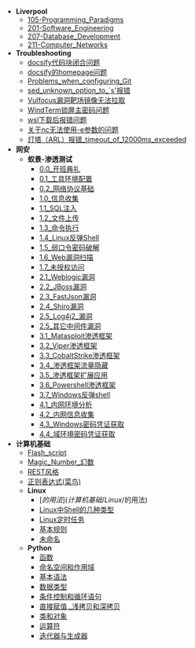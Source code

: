 * **Liverpool**
  * [105-Programming_Paradigms](Liverpool/105-Programming%20Paradigms)
  * [201-Software_Engineering](Liverpool/201-Software%20Engineering)
  * [207-Database_Development](Liverpool/207-Database%20Development)
  * [211-Computer_Networks](Liverpool/211-Computer%20Networks)
* **Troubleshooting**
  * [docsify代码块闭合问题](Troubleshooting/docsify代码块闭合问题)
  * [docsify的homepage问题](Troubleshooting/docsify的homepage问题)
  * [Problems_when_configuring_Git](Troubleshooting/Problems%20when%20configuring%20Git)
  * [sed_unknown_option_to_\`s'报错](Troubleshooting/sed%20unknown%20option%20to%20`s'报错)
  * [Vulfocus漏洞靶场镜像无法拉取](Troubleshooting/Vulfocus漏洞靶场镜像无法拉取)
  * [WindTerm锁屏主密码问题](Troubleshooting/WindTerm锁屏主密码问题)
  * [wsl下载后报错问题](Troubleshooting/wsl下载后报错问题)
  * [关于nc无法使用-e参数的问题](Troubleshooting/关于nc无法使用-e参数的问题)
  * [灯塔（ARL）报错_timeout_of_12000ms_exceeded](Troubleshooting/灯塔（ARL）报错%20timeout%20of%2012000ms%20exceeded)
* **网安**
  * **蚁景-渗透测试**
    * [0.0_开班典礼](网安/蚁景-渗透测试/0.0%20开班典礼)
    * [0.1_工具环境配置](网安/蚁景-渗透测试/0.1%20工具环境配置)
    * [0.2_网络协议基础](网安/蚁景-渗透测试/0.2%20网络协议基础)
    * [1.0_信息收集](网安/蚁景-渗透测试/1.0%20信息收集)
    * [1.1_SQL注入](网安/蚁景-渗透测试/1.1%20SQL注入)
    * [1.2_文件上传](网安/蚁景-渗透测试/1.2%20文件上传)
    * [1.3_命令执行](网安/蚁景-渗透测试/1.3%20命令执行)
    * [1.4_Linux反弹Shell](网安/蚁景-渗透测试/1.4%20Linux反弹Shell)
    * [1.5_弱口令密码破解](网安/蚁景-渗透测试/1.5%20弱口令密码破解)
    * [1.6_Web漏洞扫描](网安/蚁景-渗透测试/1.6%20Web漏洞扫描)
    * [1.7_未授权访问](网安/蚁景-渗透测试/1.7%20未授权访问)
    * [2.1_Weblogic漏洞](网安/蚁景-渗透测试/2.1%20Weblogic漏洞)
    * [2.2_JBoss漏洞](网安/蚁景-渗透测试/2.2%20JBoss漏洞)
    * [2.3_FastJson漏洞](网安/蚁景-渗透测试/2.3%20FastJson漏洞)
    * [2.4_Shiro漏洞](网安/蚁景-渗透测试/2.4%20Shiro漏洞)
    * [2.5_Log4j2_漏洞](网安/蚁景-渗透测试/2.5%20Log4j2%20漏洞)
    * [2.5_其它中间件漏洞](网安/蚁景-渗透测试/2.5%20其它中间件漏洞)
    * [3.1_Matasploit渗透框架](网安/蚁景-渗透测试/3.1%20Matasploit渗透框架)
    * [3.2_Viper渗透框架](网安/蚁景-渗透测试/3.2%20Viper渗透框架)
    * [3.3_CobaltStrike渗透框架](网安/蚁景-渗透测试/3.3%20CobaltStrike渗透框架)
    * [3.4_渗透框架流量隐藏](网安/蚁景-渗透测试/3.4%20渗透框架流量隐藏)
    * [3.5_渗透框架扩展应用](网安/蚁景-渗透测试/3.5%20渗透框架扩展应用)
    * [3.6_Powershell渗透框架](网安/蚁景-渗透测试/3.6%20Powershell渗透框架)
    * [3.7_Windows反弹shell](网安/蚁景-渗透测试/3.7%20Windows反弹shell)
    * [4.1_内网环境分析](网安/蚁景-渗透测试/4.1%20内网环境分析)
    * [4.2_内网信息收集](网安/蚁景-渗透测试/4.2%20内网信息收集)
    * [4.3_Windows密码凭证获取](网安/蚁景-渗透测试/4.3%20Windows密码凭证获取)
    * [4.4_域环境密码凭证获取](网安/蚁景-渗透测试/4.4%20域环境密码凭证获取)
* **计算机基础**
  * [Flash_script](计算机基础/Flash%20script)
  * [Magic_Number_幻数](计算机基础/Magic%20Number%20幻数)
  * [REST风格](计算机基础/REST风格)
  * [正则表达式(菜鸟)](计算机基础/正则表达式(菜鸟))
  * **Linux**
    * [$的用法](计算机基础/Linux/$的用法)
    * [Linux中Shell的几种类型](计算机基础/Linux/Linux中Shell的几种类型)
    * [Linux定时任务](计算机基础/Linux/Linux定时任务)
    * [基本规则](计算机基础/Linux/基本规则)
    * [未命名](计算机基础/Linux/未命名)
  * **Python**
    * [函数](计算机基础/Python/函数)
    * [命名空间和作用域](计算机基础/Python/命名空间和作用域)
    * [基本语法](计算机基础/Python/基本语法)
    * [数据类型](计算机基础/Python/数据类型)
    * [条件控制和循环语句](计算机基础/Python/条件控制和循环语句)
    * [直接赋值,_浅拷贝和深拷贝](计算机基础/Python/直接赋值,%20浅拷贝和深拷贝)
    * [类和对象](计算机基础/Python/类和对象)
    * [运算符](计算机基础/Python/运算符)
    * [迭代器与生成器](计算机基础/Python/迭代器与生成器)
